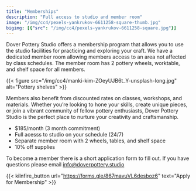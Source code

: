 ```yaml
---
title: "Memberships"
description: "Full access to studio and member room"
image: "/img/cc4/pexels-yankrukov-6611258-square-thumb.jpg"
bigimg: [{"src": "/img/cc4/pexels-yankrukov-6611258-square.jpg"}]
---
```


Dover Pottery Studio offers a membership program that allows you to use the studio facilities for practicing and exploring your craft. We have a dedicated member room allowing members access to an area not affected by class schedules. The member room has 2 pottery wheels, worktable, and shelf space for all members.

{{< figure src="/img/cc4/manki-kim-ZOeyUJB6t_Y-unsplash-long.jpg" alt="Pottery shelves" >}}

Members also benefit from discounted rates on classes, workshops, and materials. Whether you’re looking to hone your skills, create unique pieces, or join a vibrant community of fellow pottery enthusiasts, Dover Pottery Studio is the perfect place to nurture your creativity and craftsmanship.

- $185/month (3 month commitment)
- Full acesss to studio on your schedule (24/7)
- Separate member room with 2 wheels, tables, and shelf space
- 10% off supplies

To become a member there is a short application form to fill out. If you have questions please email [info@doverpottery.studio](mailto:info@doverpottery.studio)

{{< kilnfire_button url="https://forms.gle/867mavuVL6desboz6" text="Apply for Membership" >}}

